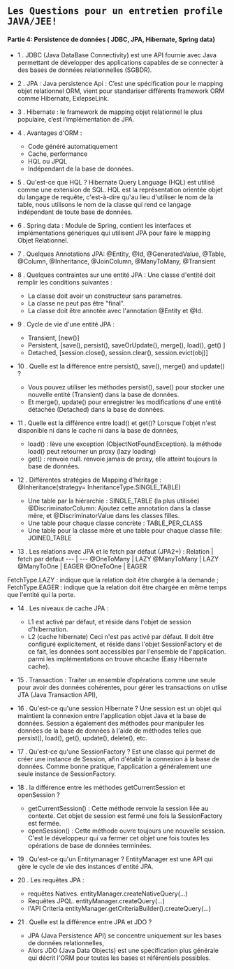 ## <samp>Les Questions pour un entretien profile JAVA/JEE!</samp>

#### Partie 4: Persistence de données ( JDBC, JPA, Hibernate, Spring data)

- 1 . JDBC (Java DataBase Connectivity) est une API fournie avec Java permettant de développer des applications capables de se connecter à des bases de données relationnelles (SGBDR).

- 2 .	JPA : Java persistence Api : C’est une spécification pour le mapping objet relationnel ORM, vient pour standariser différents framework ORM comme Hibernate, ExlepseLink.

- 3 .	Hibernate : le framework de mapping objet relationnel le plus populaire, c’est l’implémentation de JPA.

- 4 .	Avantages d'ORM :
  *  Code généré automatiquement
  *  Cache, performance
  *  HQL ou JPQL
  *  Indépendant de la base de données.

- 5 . Qu'est-ce que HQL ?
Hibernate Query Language (HQL) est utilisé comme une extension de SQL. HQL est la représentation orientée objet du langage de requête, c'est-à-dire qu'au lieu d'utiliser le nom de la table, nous utilisons le nom de la classe qui rend ce langage indépendant de toute base de données.

- 6 .	Spring data : Module de Spring, contient les interfaces et implémentations génériques qui utilisent JPA pour faire le mapping Objet Relationnel.

- 7 .	Quelques Annotations JPA: @Entity, @Id, @GeneratedValue, @Table, @Column, @Inheritance, @JoinColumn, @ManyToMany, @Transient

- 8 . Quelques contraintes sur une entité JPA : Une classe d'entité doit remplir les conditions suivantes :
  *  La classe doit avoir un constructeur sans parametres.
  *  La classe ne peut pas être "final".
  *  La classe doit être annotée avec l'annotation @Entity et @Id.
  
- 9 .	Cycle de vie d'une entité JPA : 
  *  Transient, [new()]
  *  Persistent, [save(), persist(), saveOrUpdate(), merge(), load(), get() ]
  *  Detached, [session.close(), session.clear(), session.evict(obj)]

- 10 . Quelle est la différence entre persist(), save(), merge() and update() ? 
  *  Vous pouvez utiliser les méthodes persist(), save() pour stocker une nouvelle entité (Transient) dans la base de données.
  *  Et merge(), update() pour enregistrer les modifications d'une entité détachée (Detached) dans la base de données.

- 11 .	Quelle est la différence entre load() et get()?
Lorsque l'objet n'est disponible ni dans le cache ni dans la base de données,
  *  load() : lève une exception (ObjectNotFoundException). la méthode load() peut retourner un proxy (lazy loading)
  *  get() : renvoie null. renvoie jamais de proxy, elle atteint toujours la base de données.
  
- 12 .	Différentes stratégies de Mapping d’héritage : @Inheritance(strategy= InheritanceType.SINGLE_TABLE)
  *  Une table par la hiérarchie : SINGLE_TABLE  (la plus utilisée) 
 		 @DiscriminatorColumn: Ajoutez cette annotation dans la classe mère, et @DiscriminatorValue dans les classes filles.
  *  Une table pour chaque classe concrète : TABLE_PER_CLASS
  *  Une table pour la classe mère et une table pour chaque classe fille: JOINED_TABLE

- 13 .	Les relations avec JPA et le fetch par défaut (JPA2+) :
Relation | fetch par defaut
--- | --- 
@OneToMany | LAZY
@ManyToMany | LAZY
@ManyToOne | EAGER
@OneToOne | EAGER

FetchType.LAZY : indique que la relation doit être chargée à la demande ;
FetchType.EAGER : indique que la relation doit être chargée en même temps que l'entité qui la porte.

- 14 .	Les niveaux de cache JPA : 
  *  L1 est activé par défaut, et réside dans l'objet de session d'hibernation. 
  *  L2 (cache hibernate) Ceci n'est pas activé par défaut. Il doit être configuré explicitement, et réside dans l'objet SessionFactory et de ce fait, les données sont accessibles par l'ensemble de l'application. parmi les implémentations on trouve ehcache (Easy Hibernate cache).

- 15 .	Transaction : Traiter un ensemble d’opérations comme une seule pour avoir des données cohérentes, pour gérer les transactions on utlise JTA (Java Transaction API),

- 16 .	Qu'est-ce qu'une session Hibernate ?
Une session est un objet qui maintient la connexion entre l'application objet Java et la base de données. Session a également des méthodes pour manipuler les données de la base de données à l'aide de méthodes telles que persist(), load(), get(), update(), delete(), etc.

- 17 .	Qu'est-ce qu'une SessionFactory ?
Est une classe qui permet de créer une instance de Session, afin d'établir la connexion à la base de données. Comme bonne pratique, l'application a généralement une seule instance de SessionFactory. 

- 18 . la différence entre les méthodes getCurrentSession et openSession ?
  *  getCurrentSession()	: Cette méthode renvoie la session liée au contexte. Cet objet de session est fermé une fois la SessionFactory est fermée.
  *  openSession() : Cette méthode ouvre toujours une nouvelle session. C'est le développeur qui va fermer cet objet une fois toutes les opérations de base de données terminées.

- 19 . Qu'est-ce qu'un Entitymanager ?
EntityManager est une API qui gère le cycle de vie des instances d'entité JPA.

- 20 . Les requêtes JPA :
  *  requêtes Natives.      entityManager.createNativeQuery(...)
  *  Requêtes JPQL.         entityManager.createQuery(...)
  *  l'API Criteria         entityManager.getCriteriaBuilder().createQuery(...) 

- 21 . Quelle est la différence entre JPA et JDO ?
  *  JPA (Java Persistence API) se concentre uniquement sur les bases de données relationnelles, 
  *  Alors JDO (Java Data Objects) est une spécification plus générale qui décrit l'ORM pour toutes les bases et référentiels possibles.
